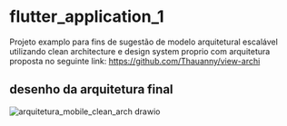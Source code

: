 # flutter_application_1

Projeto examplo para fins de sugestão de modelo arquitetural escalável utilizando clean architecture e design system proprio com arquitetura proposta no seguinte link: https://github.com/Thauanny/view-archi

## desenho da arquitetura final

![arquitetura_mobile_clean_arch drawio](https://github.com/Thauanny/modules-archi/assets/44787914/6978516b-de61-4afe-ba31-2d6ca3f1f711)

